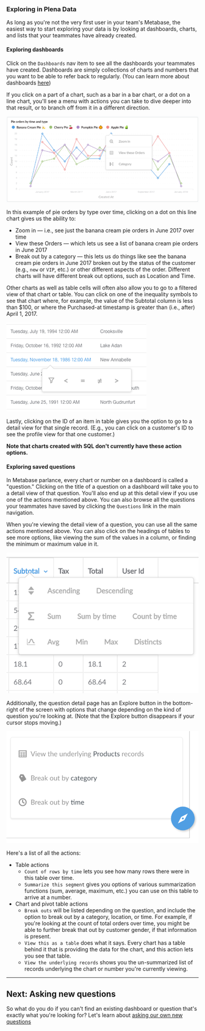 ### Exploring in Plena Data
As long as you're not the very first user in your team's Metabase, the easiest way to start exploring your data is by looking at dashboards, charts, and lists that your teammates have already created.

#### Exploring dashboards
Click on the `Dashboards` nav item to see all the dashboards your teammates have created. Dashboards are simply collections of charts and numbers that you want to be able to refer back to regularly. (You can learn more about dashboards [here](07-dashboards.md))

If you click on a part of a chart, such as a bar in a bar chart, or a dot on a line chart, you'll see a menu with actions you can take to dive deeper into that result, or to branch off from it in a different direction.

![Drill through](images/drill-through/drill-through.png)

In this example of pie orders by type over time, clicking on a dot on this line chart gives us the ability to:
- Zoom in — i.e., see just the banana cream pie orders in June 2017 over time
- View these Orders — which lets us see a list of banana cream pie orders in June 2017
- Break out by a category — this lets us do things like see the banana cream pie orders in June 2017 broken out by the status of the customer (e.g., `new` or `VIP`, etc.) or other different aspects of the order. Different charts will have different break out options, such as Location and Time.

Other charts as well as table cells will often also allow you to go to a filtered view of that chart or table. You can click on one of the inequality symbols to see that chart where, for example, the value of the Subtotal column is less than $100, or where the Purchased-at timestamp is greater than (i.e., after) April 1, 2017.

![Inequality filters](images/drill-through/inequality-filters.png)

Lastly, clicking on the ID of an item in table gives you the option to go to a detail view for that single record. (E.g., you can click on a customer's ID to see the profile view for that one customer.)

**Note that charts created with SQL don't currently have these action options.**

#### Exploring saved questions
In Metabase parlance, every chart or number on a dashboard is called a "question." Clicking on the title of a question on a dashboard will take you to a detail view of that question. You'll also end up at this detail view if you use one of the actions mentioned above. You can also browse all the questions your teammates have saved by clicking the `Questions` link in the main navigation.

When you're viewing the detail view of a question, you can use all the same actions mentioned above. You can also click on the headings of tables to see more options, like viewing the sum of the values in a column, or finding the minimum or maximum value in it.

![Heading actions](images/drill-through/heading-actions.png)

Additionally, the question detail page has an Explore button in the bottom-right of the screen with options that change depending on the kind of question you're looking at. (Note that the Explore button disappears if your cursor stops moving.)

![Action menu](images/drill-through/actions.png)

Here's a list of all the actions:
* Table actions
  - `Count of rows by time` lets you see how many rows there were in this table over time.
  - `Summarize this segment` gives you options of various summarization functions (sum, average, maximum, etc.) you can use on this table to arrive at a number.
* Chart and pivot table actions
  - `Break outs` will be listed depending on the question, and include the option to break out by a category, location, or time. For example, if you're looking at the count of total orders over time, you might be able to further break that out by customer gender, if that information is present.
  - `View this as a table` does what it says. Every chart has a table behind it that is providing the data for the chart, and this action lets you see that table.
  - `View the underlying records` shows you the un-summarized list of records underlying the chart or number you're currently viewing.

---

## Next: Asking new questions
So what do you do if you can't find an existing dashboard or question that's exactly what you're looking for? Let's learn about [asking our own new questions](04-asking-questions.md)
